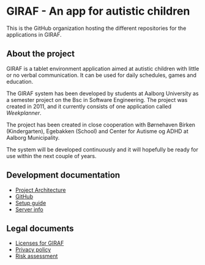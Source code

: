 # GIRAF - An app for autistic children

This is the GitHub organization hosting the different repositories for the applications in GIRAF.

## About the project

GIRAF is a tablet environment application aimed at autistic children with little or no verbal communication. It can be used for daily schedules, games and education.

The GIRAF system has been developed by students at Aalborg University as a semester project on the Bsc in Software Engineering. The project was created in 2011, and it currently consists of one application called *Weekplanner*. 

The project has been created in close cooperation with Børnehaven Birken (Kindergarten), Egebakken (School) and Center for Autisme og ADHD at Aalborg Municipality. 

The system will be developed continuously and it will hopefully be ready for use within the next couple of years.

## Development documentation

- [Project Architecture](../wiki/about/about.md)
- [GitHub](../wiki/about/github.md)
- [Setup guide](../wiki/setup_guide/env_setup.md)
- [Server info](../wiki/server/server_setup.md)

## Legal documents

- [Licenses for GIRAF](../wiki/legal/licenses.md)
- [Privacy policy](../wiki/legal/privacy_licenses.md)
- [Risk assessment](../wiki/legal/risk_assessment.md)
